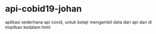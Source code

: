 # api-cobid19-johan
aplikasi sederhana api covid, untuk belajr mengambil data dari api dan di tmpilkan kedalam html
